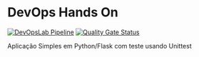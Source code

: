 # DevOps Hands On

[![DevOpsLab Pipeline](https://github.com/jmmestre/devopslab/actions/workflows/pipeline.yml/badge.svg)](https://github.com/jmmestre/devopslab/actions/workflows/pipeline.yml)
[![Quality Gate Status](https://sonarcloud.io/api/project_badges/measure?project=jmmestre_devopslab&metric=alert_status)](https://sonarcloud.io/summary/new_code?id=jmmestre_devopslab)

Aplicação Simples em Python/Flask com teste usando Unittest